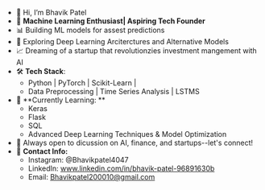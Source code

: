 - 👋 Hi, I’m Bhavik Patel
- 🚀 **Machine Learning Enthusiast| Aspiring Tech Founder**
- 📊 Building ML models for assest predictions
- 🤖 Exploring Deep Learning Arciterctures and Alternative Models
- 📈 Dreaming of a startup that revolutionzies investment mangement with AI
- 🛠️ **Tech Stack**:
  - Python | PyTorch | Scikit-Learn |
  - Data Preprocessing | Time Series Analysis | LSTMS
- 🧠 **Currently Learning: **
  - Keras
  - Flask
  - SQL
  - Advanced Deep Learning Techniques & Model Optimization
- 📩 Always open to dicussion on AI, finance, and startups--let's connect!
- 💬 **Contact Info:**
  - Instagram: @Bhavikpatel4047
  - LinkedIn: www.linkedin.com/in/bhavik-patel-96891630b
  - Email: Bhavikpatel200010@gmail.com
  
<!---
BP1000/BP1000 is a ✨ special ✨ repository because its `README.md` (this file) appears on your GitHub profile.
You can click the Preview link to take a look at your changes.
--->
